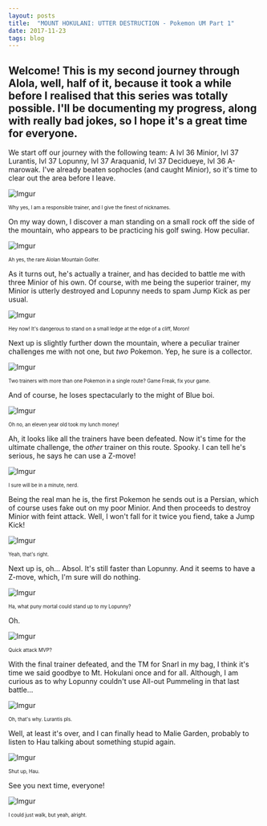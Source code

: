 ```yaml
---
layout: posts
title:  "MOUNT HOKULANI: UTTER DESTRUCTION - Pokemon UM Part 1"
date: 2017-11-23
tags: blog
---
```

## Welcome! This is my second journey through Alola, well, half of it, because it took a while before I realised that this series was totally possible. I'll be documenting my progress, along with really bad jokes, so I hope it's a great time for everyone.

We start off our journey with the following team: A lvl 36 Minior, lvl 37 Lurantis, lvl 37 Lopunny, lvl 37 Araquanid, lvl 37 Decidueye, lvl 36 A-marowak. I've already beaten sophocles (and caught Minior), so it's time to clear out the area before I leave.

![Imgur](https://i.imgur.com/K3Z60z5.png)

<sub><sup>Why yes, I am a responsible trainer, and I give the finest of nicknames.</sup></sub>


On my way down, I discover a man standing on a small rock off the side of the mountain, who appears to be practicing his golf swing. How peculiar.

![Imgur](https://i.imgur.com/Ire4AoD.png)

<sub><sup>Ah yes, the rare Alolan Mountain Golfer.</sup></sub>


As it turns out, he's actually a trainer, and has decided to battle me with three Minior of his own. Of course, with me being the superior trainer, my Minior is utterly destroyed and Lopunny needs to spam Jump Kick as per usual.

![Imgur](https://i.imgur.com/3DfdbD7.png)

<sub><sup>Hey now! It's dangerous to stand on a small ledge at the edge of a cliff, Moron!</sup></sub>


Next up is slightly further down the mountain, where a peculiar trainer challenges me with not one, but *two* Pokemon. Yep, he sure is a collector.

![Imgur](https://i.imgur.com/NxfXrs5.png)

<sub><sup>Two trainers with more than one Pokemon in a single route? Game Freak, fix your game.</sup></sub>


And of course, he loses spectacularly to the might of Blue boi.

![Imgur](https://i.imgur.com/kpUQ5Im.png)

<sub><sup>Oh no, an eleven year old took my lunch money!</sup></sub>


Ah, it looks like all the trainers have been defeated. Now it's time for the ultimate challenge, the *other* trainer on this route. Spooky. I can tell he's serious, he says he can use a Z-move!

![Imgur](https://i.imgur.com/OLlUuZY.png)

<sub><sup>I sure will be in a minute, nerd.</sup></sub>


Being the real man he is, the first Pokemon he sends out is a Persian, which of course uses fake out on my poor Minior. And then proceeds to destroy Minior with feint attack. Well, I won't fall for it twice you fiend, take a Jump Kick!

![Imgur](https://i.imgur.com/SasuUVx.png)

<sub><sup>Yeah, that's right.</sup></sub>


Next up is, oh... Absol. It's still faster than Lopunny. And it seems to have a Z-move, which, I'm sure will do nothing.

![Imgur](https://i.imgur.com/jjc5YPk.png)

<sub><sup>Ha, what puny mortal could stand up to my Lopunny? </sup></sub>


Oh.

![Imgur](https://i.imgur.com/x7izy8F.png)

<sub><sup>Quick attack MVP?</sup></sub>


With the final trainer defeated, and the TM for Snarl in my bag, I think it's time we said goodbye to Mt. Hokulani once and for all. Although, I am curious as to why Lopunny couldn't use All-out Pummeling in that last battle...

![Imgur](https://i.imgur.com/CxZpANs.png)

<sub><sup>Oh, that's why. Lurantis pls.</sup></sub>


Well, at least it's over, and I can finally head to Malie Garden, probably to listen to Hau talking about something stupid again.

![Imgur](https://i.imgur.com/6vkTlbI.png)

<sub><sup>Shut up, Hau.</sup></sub>


See you next time, everyone!

![Imgur](https://i.imgur.com/zaHv8PS.png)

<sub><sup>I could just walk, but yeah, alright.</sup></sub>
